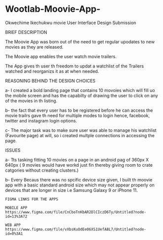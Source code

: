 # Wootlab-Moovie-App-
Okwechime Ikechukwu movie User Interface Design Submission 

BRIEF DESCRIPTION 

The Moovie App was born out of the need to get regular upodates to new movies as they are released.

The Moovie app enables the user watch movie trailers.

The App gives th user th freedom to updat a watchlist of the Trailers watched and reorganizs it as at when needed.

REASONING BEHIND THE DESIGN CHOICES 

a-  I created a bold landing page that contains 10 movoies which will fill uo the mobile screen and has the capabilty of drawing the
    user to click on any of the movies in th listing.

b-  the fact that every user has to be registered before he can access the movie trailrs gave th need for multiple modes to login 
    hence, facebook, twitter and instagram login options.

c-  The major task was to make sure user was able to manage his watchlist (Favourite page) at will, so i created multple connections 
    in accessing the page.
    
    
ISSUES

a-  Tts tasking fitting 10 movies on a page in an android pag of 360px X 640px ( 9 movies would have workd just fin thereby 
    giving room to crate catgories without creating clusters.)

b-  Every Becaus there was no spcific device size given, I built th moovie app with a basic standard android size which may not appear 
    properly on devices that are longer in size i.e Samsung Galaxy 9 or iPhone 11.
    
    FIGMA LINKS FOR THE APPS 
    
    MOBILE APP
    https://www.figma.com/file/CnCboTnKbAR2DlCIczD6Ty/Untitled?node-id=13%3A72
   
    WEB APP 
    https://www.figma.com/file/vXbsKuOdEe06XS1UefA8L7/Untitled?node-id=0%3A1

  
